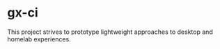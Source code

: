 # gx-ci

This project strives to prototype lightweight approaches to desktop and homelab experiences.